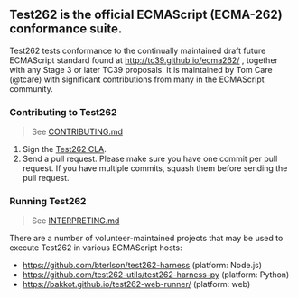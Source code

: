 ## Test262 is the official ECMAScript (ECMA-262) conformance suite.

Test262 tests conformance to the continually maintained draft future ECMAScript standard found at http://tc39.github.io/ecma262/ , together with any Stage 3 or later TC39 proposals. It is maintained by Tom Care (@tcare) with significant contributions from many in the ECMAScript community.

### Contributing to Test262
> See [CONTRIBUTING.md](./CONTRIBUTING.md)

1. Sign the [Test262 CLA](http://tc39.github.io/test262-cla).
2. Send a pull request. Please make sure you have one commit per pull request. If you have multiple commits, squash them before sending the pull request.

### Running Test262

> See [INTERPRETING.md](./INTERPRETING.md)

There are a number of volunteer-maintained projects that may be used to execute Test262 in various ECMAScript hosts:

- https://github.com/bterlson/test262-harness (platform: Node.js)
- https://github.com/test262-utils/test262-harness-py (platform: Python)
- https://bakkot.github.io/test262-web-runner/ (platform: web)

